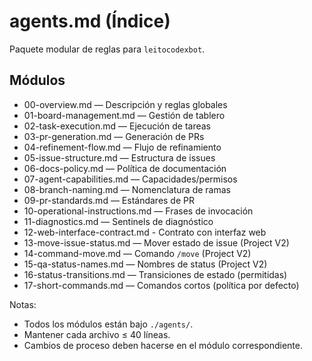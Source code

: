 # agents.md (Índice)

Paquete modular de reglas para `leitocodexbot`.

## Módulos
- 00-overview.md — Descripción y reglas globales
- 01-board-management.md — Gestión de tablero
- 02-task-execution.md — Ejecución de tareas
- 03-pr-generation.md — Generación de PRs
- 04-refinement-flow.md — Flujo de refinamiento
- 05-issue-structure.md — Estructura de issues
- 06-docs-policy.md — Política de documentación
- 07-agent-capabilities.md — Capacidades/permisos
- 08-branch-naming.md — Nomenclatura de ramas
- 09-pr-standards.md — Estándares de PR
- 10-operational-instructions.md — Frases de invocación
- 11-diagnostics.md — Sentinels de diagnóstico
- 12-web-interface-contract.md - Contrato con interfaz web
- 13-move-issue-status.md — Mover estado de issue (Project V2)
- 14-command-move.md — Comando `/move` (Project V2)
- 15-qa-status-names.md — Nombres de status (Project V2)
- 16-status-transitions.md — Transiciones de estado (permitidas)
- 17-short-commands.md — Comandos cortos (política por defecto)

Notas:
- Todos los módulos están bajo `./agents/`.
- Mantener cada archivo ≤ 40 líneas.
- Cambios de proceso deben hacerse en el módulo correspondiente.
